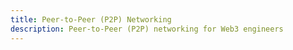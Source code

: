 ```yaml
---
title: Peer-to-Peer (P2P) Networking
description: Peer-to-Peer (P2P) networking for Web3 engineers
---
```

